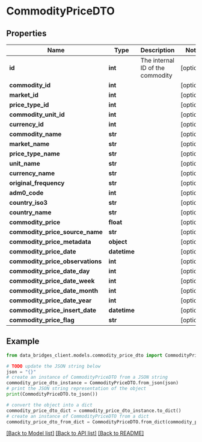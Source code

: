 # CommodityPriceDTO


## Properties

Name | Type | Description | Notes
------------ | ------------- | ------------- | -------------
**id** | **int** | The internal ID of the commodity | [optional] 
**commodity_id** | **int** |  | [optional] 
**market_id** | **int** |  | [optional] 
**price_type_id** | **int** |  | [optional] 
**commodity_unit_id** | **int** |  | [optional] 
**currency_id** | **int** |  | [optional] 
**commodity_name** | **str** |  | [optional] 
**market_name** | **str** |  | [optional] 
**price_type_name** | **str** |  | [optional] 
**unit_name** | **str** |  | [optional] 
**currency_name** | **str** |  | [optional] 
**original_frequency** | **str** |  | [optional] 
**adm0_code** | **int** |  | [optional] 
**country_iso3** | **str** |  | [optional] 
**country_name** | **str** |  | [optional] 
**commodity_price** | **float** |  | [optional] 
**commodity_price_source_name** | **str** |  | [optional] 
**commodity_price_metadata** | **object** |  | [optional] 
**commodity_price_date** | **datetime** |  | [optional] 
**commodity_price_observations** | **int** |  | [optional] 
**commodity_price_date_day** | **int** |  | [optional] 
**commodity_price_date_week** | **int** |  | [optional] 
**commodity_price_date_month** | **int** |  | [optional] 
**commodity_price_date_year** | **int** |  | [optional] 
**commodity_price_insert_date** | **datetime** |  | [optional] 
**commodity_price_flag** | **str** |  | [optional] 

## Example

```python
from data_bridges_client.models.commodity_price_dto import CommodityPriceDTO

# TODO update the JSON string below
json = "{}"
# create an instance of CommodityPriceDTO from a JSON string
commodity_price_dto_instance = CommodityPriceDTO.from_json(json)
# print the JSON string representation of the object
print(CommodityPriceDTO.to_json())

# convert the object into a dict
commodity_price_dto_dict = commodity_price_dto_instance.to_dict()
# create an instance of CommodityPriceDTO from a dict
commodity_price_dto_from_dict = CommodityPriceDTO.from_dict(commodity_price_dto_dict)
```
[[Back to Model list]](../README.md#documentation-for-models) [[Back to API list]](../README.md#documentation-for-api-endpoints) [[Back to README]](../README.md)


